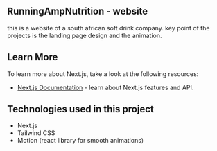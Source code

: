 ## RunningAmpNutrition - website

this is a website of a south african soft drink company. key point of the projects is the landing page design and the animation.

## Learn More

To learn more about Next.js, take a look at the following resources:

- [Next.js Documentation](https://nextjs.org/docs) - learn about Next.js features and API.


## Technologies used in this project

- Next.js
- Tailwind CSS
- Motion (react library for smooth animations)


